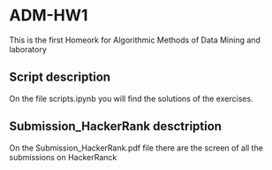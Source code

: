 # ADM-HW1
This is the first Homeork for Algorithmic Methods of Data Mining and laboratory
## Script description
On the file scripts.ipynb you will find the solutions of the exercises.
## Submission_HackerRank desctription
On the Submission_HackerRank.pdf file there are the screen of all the submissions on HackerRanck 
